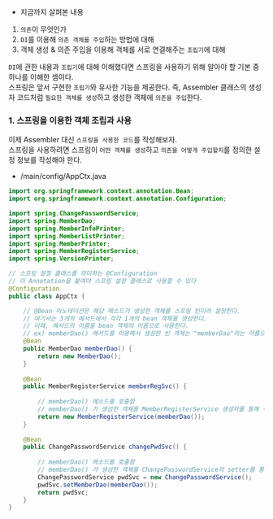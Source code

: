 - 지금까지 살펴본 내용
1) `의존`이 무엇인가
2) `DI`를 이용해 `의존 객체를 주입`하는 방법에 대해
3) 객체 생성 & 의존 주입을 이용해 객체를 서로 연결해주는 `조립기`에 대해 

`DI`에 관한 내용과 `조립기`에 대해 이해했다면 스프링을 사용하기 위해 알아야 할 기본 중 하나를 이해한 셈이다.  
스프링은 앞서 구현한 `조립기`와 유사한 기능을 제공한다. 즉, Assembler 클래스의 생성자 코드처럼 `필요한 객체를 생성`하고 생성한 객체에 `의존을 주입`한다. 

### 1. 스프링을 이용한 객체 조립과 사용 

이제 Assembler 대신 `스프링을 사용한 코드`를 작성해보자.  
스프링을 사용하려면 스프링이 `어떤 객체를 생성`하고 `의존을 어떻게 주입할지`를 정의한 설정 정보를 작성해야 한다. 

- /main/config/AppCtx.java
``` java
import org.springframework.context.annotation.Bean;
import org.springframework.context.annotation.Configuration;

import spring.ChangePasswordService;
import spring.MemberDao;
import spring.MemberInfoPrinter;
import spring.MemberListPrinter;
import spring.MemberPrinter;
import spring.MemberRegisterService;
import spring.VersionPrinter;

// 스프링 설정 클래스를 의미하는 @Configuration
// 이 Annotation을 붙여야 스프링 설정 클래스로 사용할 수 있다
@Configuration
public class AppCtx {

  	// @Bean 어노테이션은 해당 메소드가 생성한 객체를 스프링 빈이라 설정한다. 
	// 여기서는 3개의 메서드에서 각각 1개의 bean 객체를 생성한다.
  	// 이때, 메서드의 이름을 bean 객체의 이름으로 사용한다.
	// ex) memberDao() 메서드를 이용해서 생성한 빈 객체는 "memberDao"라는 이름으로 스프링에 등록된다.
	@Bean
	public MemberDao memberDao() {
		return new MemberDao();
	}
	
	@Bean
	public MemberRegisterService memberRegSvc() {
	
		// memberDao() 메소드를 호출함
		// memberDao() 가 생성한 객체를 MemberRegisterService 생성자를 통해 주입함
		return new MemberRegisterService(memberDao()); 
	}
	
	@Bean
	public ChangePasswordService changePwdSvc() {
		
		// memberDao() 메소드를 호출함
		// memberDao() 가 생성한 객체를 ChangePasswordService의 setter를 통해 주입함
		ChangePasswordService pwdSvc = new ChangePasswordService();
		pwdSvc.setMemberDao(memberDao());
		return pwdSvc;
	}
}
```

































